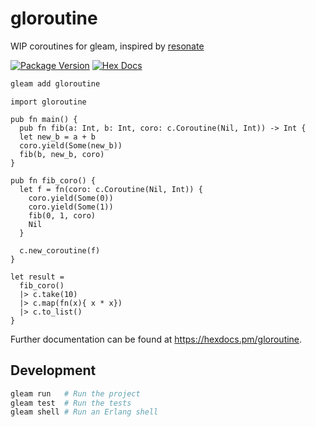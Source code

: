 # gloroutine
WIP coroutines for gleam, inspired by [resonate](https://github.com/resonatehq/resonate/blob/32bd3b7493a7defd09223bf7bf385a35b229e387/internal/kernel/scheduler/coroutine.go#L9)

[![Package Version](https://img.shields.io/hexpm/v/gloroutine)](https://hex.pm/packages/gloroutine)
[![Hex Docs](https://img.shields.io/badge/hex-docs-ffaff3)](https://hexdocs.pm/gloroutine/)

```sh
gleam add gloroutine
```
```gleam
import gloroutine

pub fn main() {
  pub fn fib(a: Int, b: Int, coro: c.Coroutine(Nil, Int)) -> Int {
  let new_b = a + b
  coro.yield(Some(new_b))
  fib(b, new_b, coro)
}

pub fn fib_coro() {
  let f = fn(coro: c.Coroutine(Nil, Int)) {
    coro.yield(Some(0))
    coro.yield(Some(1))
    fib(0, 1, coro)
    Nil
  }

  c.new_coroutine(f)
}

let result =
  fib_coro()
  |> c.take(10)
  |> c.map(fn(x){ x * x})
  |> c.to_list()
}
```

Further documentation can be found at <https://hexdocs.pm/gloroutine>.

## Development

```sh
gleam run   # Run the project
gleam test  # Run the tests
gleam shell # Run an Erlang shell
```
